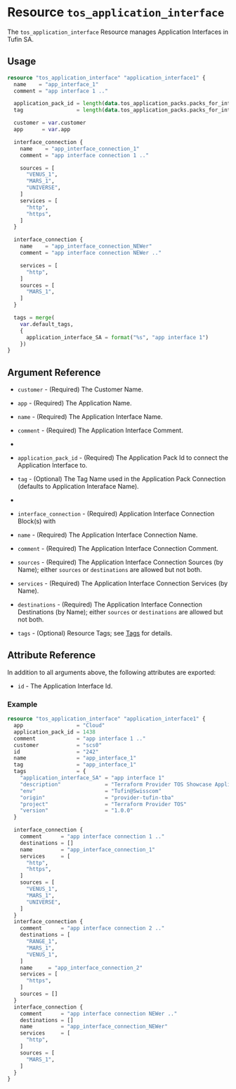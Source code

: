 # Resource `tos_application_interface`

The `tos_application_interface` Resource manages Application Interfaces in Tufin SA.

## Usage

```terraform
resource "tos_application_interface" "application_interface1" {
  name    = "app_interface_1"
  comment = "app interface 1 .."

  application_pack_id = length(data.tos_application_packs.packs_for_interface.application_packs) > 0 ?data.tos_application_packs.packs_for_interface.application_packs[0].id : 0
  tag                 = length(data.tos_application_packs.packs_for_interface.application_packs[0].tags) > 0 ? data.tos_application_packs.packs_for_interface.application_packs[0].tags[0] : ""

  customer = var.customer
  app      = var.app

  interface_connection {
    name    = "app_interface_connection_1"
    comment = "app interface connection 1 .."

    sources = [
      "VENUS_1",
      "MARS_1",
      "UNIVERSE",
    ]
    services = [
      "http",
      "https",
    ]
  }

  interface_connection {
    name    = "app_interface_connection_NEWer"
    comment = "app interface connection NEWer .."

    services = [
      "http",
    ]
    sources = [
      "MARS_1",
    ]
  }

  tags = merge(
    var.default_tags,
    {
      application_interface_SA = format("%s", "app interface 1")
    })
}
```

## Argument Reference

* `customer` - (Required) The Customer Name.
* `app` - (Required) The Application Name.
* `name` - (Required) The Application Interface Name.
* `comment` - (Required) The Application Interface Comment.
*
* `application_pack_id` - (Required) The Application Pack Id to connect the Application Interface to.
* `tag` - (Optional) The Tag Name used in the Application Pack Connection (defaults to Application Interaface Name).
* 
* `interface_connection` - (Required) Application Interface Connection Block(s) with
* `name` - (Required) The Application Interface Connection Name.
* `comment` - (Required) The Application Interface Connection Comment.
* `sources` - (Required) The Application Interface Connection Sources (by Name); either `sources` or `destinations` are
  allowed but not both.
* `services` - (Required) The Application Interface Connection Services (by Name).
* `destinations` - (Required) The Application Interface Connection Destinations (by Name); either `sources`
  or `destinations` are allowed but not both.

* `tags` - (Optional) Resource Tags; see [Tags](tag.md) for details.

## Attribute Reference

In addition to all arguments above, the following attributes are exported:

* `id` - The Application Interface Id.

### Example

```terraform
resource "tos_application_interface" "application_interface1" {
  app                 = "Cloud"
  application_pack_id = 1438
  comment             = "app interface 1 .."
  customer            = "scs0"
  id                  = "242"
  name                = "app_interface_1"
  tag                 = "app_interface_1"
  tags                = {
    "application_interface_SA" = "app interface 1"
    "description"              = "Terraform Provider TOS Showcase Application Interfaces"
    "env"                      = "Tufin@Swisscom"
    "origin"                   = "provider-tufin-tba"
    "project"                  = "Terraform Provider TOS"
    "version"                  = "1.0.0"
  }

  interface_connection {
    comment      = "app interface connection 1 .."
    destinations = []
    name         = "app_interface_connection_1"
    services     = [
      "http",
      "https",
    ]
    sources = [
      "VENUS_1",
      "MARS_1",
      "UNIVERSE",
    ]
  }
  interface_connection {
    comment      = "app interface connection 2 .."
    destinations = [
      "RANGE_1",
      "MARS_1",
      "VENUS_1",
    ]
    name     = "app_interface_connection_2"
    services = [
      "https",
    ]
    sources = []
  }
  interface_connection {
    comment      = "app interface connection NEWer .."
    destinations = []
    name         = "app_interface_connection_NEWer"
    services     = [
      "http",
    ]
    sources = [
      "MARS_1",
    ]
  }
}
```

